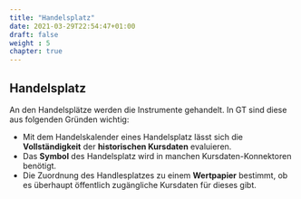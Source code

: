 ```yaml
---
title: "Handelsplatz"
date: 2021-03-29T22:54:47+01:00
draft: false
weight : 5
chapter: true
---
```

## Handelsplatz
An den Handelsplätze werden die Instrumente gehandelt. In GT sind diese aus folgenden Gründen wichtig:
+ Mit dem Handelskalender eines Handelsplatz lässt sich die **Vollständigkeit** der **historischen Kursdaten** evaluieren.
+ Das **Symbol** des Handelsplatz wird in manchen Kursdaten-Konnektoren benötigt.
+ Die Zuordnung des Handlesplatzes zu einem **Wertpapier** bestimmt, ob es überhaupt öffentlich zugängliche Kursdaten für dieses gibt.
